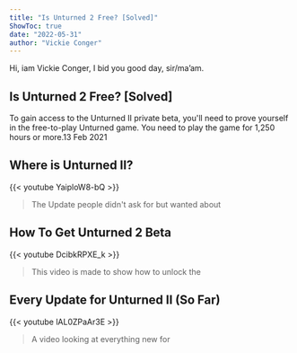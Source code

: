 ```yaml
---
title: "Is Unturned 2 Free? [Solved]"
ShowToc: true 
date: "2022-05-31"
author: "Vickie Conger" 
---
```


Hi, iam Vickie Conger, I bid you good day, sir/ma’am.
## Is Unturned 2 Free? [Solved]
To gain access to the Unturned II private beta, you'll need to prove yourself in the free-to-play Unturned game. You need to play the game for 1,250 hours or more.13 Feb 2021

## Where is Unturned II?
{{< youtube YaiploW8-bQ >}}
>The Update people didn't ask for but wanted about 

## How To Get Unturned 2 Beta
{{< youtube DcibkRPXE_k >}}
>This video is made to show how to unlock the 

## Every Update for Unturned II (So Far)
{{< youtube lAL0ZPaAr3E >}}
>A video looking at everything new for 

